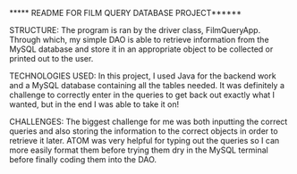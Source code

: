 ***** README FOR FILM QUERY DATABASE PROJECT******


STRUCTURE: The program is ran by the driver class, FilmQueryApp. Through which, my simple DAO is able to retrieve information from the MySQL database and store it in an appropriate object to be collected or printed out to the user.

TECHNOLOGIES USED: In this project, I used Java for the backend work and a MySQL database containing all the tables needed. It was definitely a challenge to correctly enter in the queries to get back out exactly what I wanted, but in the end I was able to take it on!

CHALLENGES: The biggest challenge for me was both inputting the correct queries and also storing the information to the correct objects in order to retrieve it later. ATOM was very helpful for typing out the queries so I can more easily format them before trying them dry in the MySQL terminal before finally coding them into the DAO.  
